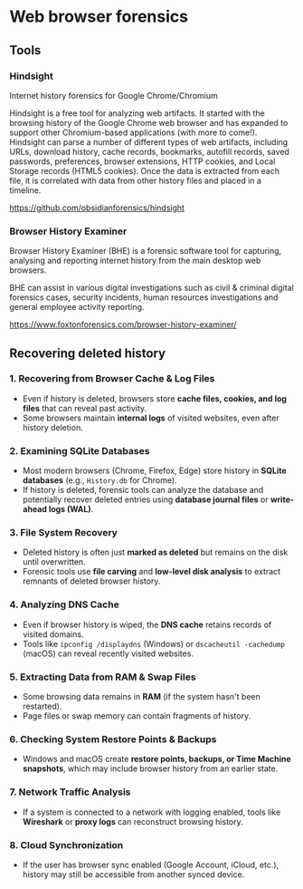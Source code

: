 # Web browser forensics

## Tools

### Hindsight

Internet history forensics for Google Chrome/Chromium

Hindsight is a free tool for analyzing web artifacts. It started with the browsing history of the Google Chrome web browser and has expanded to support other Chromium-based applications (with more to come!). Hindsight can parse a number of different types of web artifacts, including URLs, download history, cache records, bookmarks, autofill records, saved passwords, preferences, browser extensions, HTTP cookies, and Local Storage records (HTML5 cookies). Once the data is extracted from each file, it is correlated with data from other history files and placed in a timeline.

<https://github.com/obsidianforensics/hindsight>

### Browser History Examiner

Browser History Examiner (BHE) is a forensic software tool for capturing,
analysing and reporting internet history from the main desktop web browsers.

BHE can assist in various digital investigations such as civil & criminal digital forensics cases,
security incidents, human resources investigations and general employee activity reporting.

<https://www.foxtonforensics.com/browser-history-examiner/>

## Recovering deleted history

### **1. Recovering from Browser Cache & Log Files**

- Even if history is deleted, browsers store **cache files, cookies, and log files** that can reveal past activity.
- Some browsers maintain **internal logs** of visited websites, even after history deletion.

### **2. Examining SQLite Databases**

- Most modern browsers (Chrome, Firefox, Edge) store history in **SQLite databases** (e.g., `History.db` for Chrome).
- If history is deleted, forensic tools can analyze the database and potentially recover deleted entries using **database journal files** or **write-ahead logs (WAL)**.

### **3. File System Recovery**

- Deleted history is often just **marked as deleted** but remains on the disk until overwritten.
- Forensic tools use **file carving** and **low-level disk analysis** to extract remnants of deleted browser history.

### **4. Analyzing DNS Cache**

- Even if browser history is wiped, the **DNS cache** retains records of visited domains.
- Tools like `ipconfig /displaydns` (Windows) or `dscacheutil -cachedump` (macOS) can reveal recently visited websites.

### **5. Extracting Data from RAM & Swap Files**

- Some browsing data remains in **RAM** (if the system hasn't been restarted).
- Page files or swap memory can contain fragments of history.

### **6. Checking System Restore Points & Backups**

- Windows and macOS create **restore points, backups, or Time Machine snapshots**, which may include browser history from an earlier state.

### **7. Network Traffic Analysis**

- If a system is connected to a network with logging enabled, tools like **Wireshark** or **proxy logs** can reconstruct browsing history.

### **8. Cloud Synchronization**

- If the user has browser sync enabled (Google Account, iCloud, etc.), history may still be accessible from another synced device.
